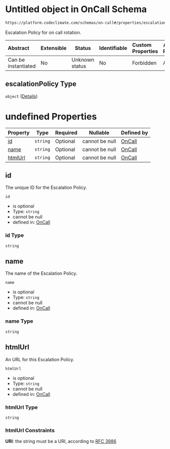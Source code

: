 # Untitled object in OnCall Schema

```txt
https://platform.codeclimate.com/schemas/on-call#/properties/escalationPolicy
```

Escalation Policy for on call rotation.


| Abstract            | Extensible | Status         | Identifiable | Custom Properties | Additional Properties | Access Restrictions | Defined In                                                                           |
| :------------------ | ---------- | -------------- | ------------ | :---------------- | --------------------- | ------------------- | ------------------------------------------------------------------------------------ |
| Can be instantiated | No         | Unknown status | No           | Forbidden         | Allowed               | none                | [OnCall.schema.json\*](../../spec/schemas/OnCall.schema.json "open original schema") |

## escalationPolicy Type

`object` ([Details](oncall-properties-escalationpolicy.md))

# undefined Properties

| Property            | Type     | Required | Nullable       | Defined by                                                                                                                                                                 |
| :------------------ | -------- | -------- | -------------- | :------------------------------------------------------------------------------------------------------------------------------------------------------------------------- |
| [id](#id)           | `string` | Optional | cannot be null | [OnCall](oncall-properties-escalationpolicy-properties-id.md "https&#x3A;//platform.codeclimate.com/schemas/on-call#/properties/escalationPolicy/properties/id")           |
| [name](#name)       | `string` | Optional | cannot be null | [OnCall](oncall-properties-escalationpolicy-properties-name.md "https&#x3A;//platform.codeclimate.com/schemas/on-call#/properties/escalationPolicy/properties/name")       |
| [htmlUrl](#htmlUrl) | `string` | Optional | cannot be null | [OnCall](oncall-properties-escalationpolicy-properties-htmlurl.md "https&#x3A;//platform.codeclimate.com/schemas/on-call#/properties/escalationPolicy/properties/htmlUrl") |

## id

The unique ID for the Escalation Policy.


`id`

-   is optional
-   Type: `string`
-   cannot be null
-   defined in: [OnCall](oncall-properties-escalationpolicy-properties-id.md "https&#x3A;//platform.codeclimate.com/schemas/on-call#/properties/escalationPolicy/properties/id")

### id Type

`string`

## name

The name of the Escalation Policy.


`name`

-   is optional
-   Type: `string`
-   cannot be null
-   defined in: [OnCall](oncall-properties-escalationpolicy-properties-name.md "https&#x3A;//platform.codeclimate.com/schemas/on-call#/properties/escalationPolicy/properties/name")

### name Type

`string`

## htmlUrl

An URL for this Escalation Policy.


`htmlUrl`

-   is optional
-   Type: `string`
-   cannot be null
-   defined in: [OnCall](oncall-properties-escalationpolicy-properties-htmlurl.md "https&#x3A;//platform.codeclimate.com/schemas/on-call#/properties/escalationPolicy/properties/htmlUrl")

### htmlUrl Type

`string`

### htmlUrl Constraints

**URI**: the string must be a URI, according to [RFC 3986](https://tools.ietf.org/html/rfc4291 "check the specification")
